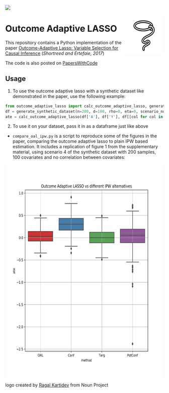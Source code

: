 ![](https://img.shields.io/github/license/tom-beer/Outcome-Adaptive-LASSO?color=magenta&style=plastic)

<img src="images/logo.png" width=125 height=125 align="right">

# Outcome Adaptive LASSO
This repository contains a Python implementation of the paper [Outcome-Adaptive Lasso: Variable Selection for Causal Inference](https://www.ncbi.nlm.nih.gov/pmc/articles/PMC5591052/pdf/nihms-852754.pdf) (*Shortreed and Ertefaie, 2017*)

The code is also posted on [PapersWithCode](https://paperswithcode.com/paper/outcome-adaptive-lasso-variable-selection-for)

## Usage
1. To use the outcome adaptive lasso with a synthetic dataset like demonstrated in the paper, use the following example:
```python
from outcome_adaptive_lasso import calc_outcome_adaptive_lasso, generate_synthetic_dataset
df = generate_synthetic_dataset(n=200, d=100, rho=0, eta=0, scenario_num=4)
ate = calc_outcome_adaptive_lasso(df['A'], df['Y'], df[[col for col in df if col.startswith('X')]])
```

2. To use it on your dataset, pass it in as a dataframe just like above

* `compare_oal_ipw.py` is a script to reproduce some of the figures in the paper, comparing the outcome adaptive lasso to plain IPW based estimation. It includes a replication of figure 1 from the supplementary material, using scenario 4 of the synthetic dataset with 200 samples, 100 covariates and no correlation between covariates:

<img src="images/compare_oal_ipw_output.png" width=680 height=680 align="center">

logo created by [Ragal Kartidev](https://thenounproject.com/search/?q=lasso&i=3411314) from Noun Project
